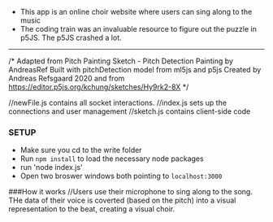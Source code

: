 * This app is an online choir website where users can sing along to the music 
* The coding train was an invaluable resource to figure out the puzzle in p5JS. The p5JS crashed a lot. 

-------------------------
/*
Adapted from Pitch Painting Sketch - Pitch Detection Painting
by AndreasRef
Built with pitchDetection model from ml5js and p5js
Created by Andreas Refsgaard 2020 and from https://editor.p5js.org/kchung/sketches/Hy9rk2-8X
*/

//newFile.js contains all socket interactions. 
//index.js sets up the connections and user management
//sketch.js contains client-side code

### SETUP
* Make sure you cd to the write folder
* Run `npm install` to load the necessary node packages
* run 'node index.js'
* Open two broswer windows both pointing to `localhost:3000`




###How it works
//Users use their microphone to sing along to the song. THe data of their voice is coverted (based on the pitch) into a visual representation to the beat, creating a visual choir.
